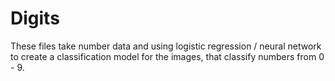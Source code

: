 # Digits

These files take number data and using logistic regression / neural network to create a classification model for the images, that classify numbers from 0 - 9. 
